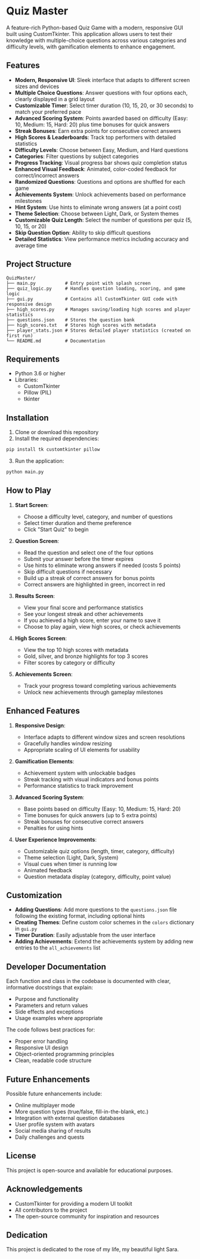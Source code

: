 # Quiz Master

A feature-rich Python-based Quiz Game with a modern, responsive GUI built using CustomTkinter. This application allows users to test their knowledge with multiple-choice questions across various categories and difficulty levels, with gamification elements to enhance engagement.

## Features

- **Modern, Responsive UI**: Sleek interface that adapts to different screen sizes and devices
- **Multiple Choice Questions**: Answer questions with four options each, clearly displayed in a grid layout
- **Customizable Timer**: Select timer duration (10, 15, 20, or 30 seconds) to match your preferred pace
- **Advanced Scoring System**: Points awarded based on difficulty (Easy: 10, Medium: 15, Hard: 20) plus time bonuses for quick answers
- **Streak Bonuses**: Earn extra points for consecutive correct answers
- **High Scores & Leaderboards**: Track top performers with detailed statistics
- **Difficulty Levels**: Choose between Easy, Medium, and Hard questions
- **Categories**: Filter questions by subject categories
- **Progress Tracking**: Visual progress bar shows quiz completion status
- **Enhanced Visual Feedback**: Animated, color-coded feedback for correct/incorrect answers
- **Randomized Questions**: Questions and options are shuffled for each game
- **Achievements System**: Unlock achievements based on performance milestones
- **Hint System**: Use hints to eliminate wrong answers (at a point cost)
- **Theme Selection**: Choose between Light, Dark, or System themes
- **Customizable Quiz Length**: Select the number of questions per quiz (5, 10, 15, or 20)
- **Skip Question Option**: Ability to skip difficult questions
- **Detailed Statistics**: View performance metrics including accuracy and average time

## Project Structure

```
QuizMaster/
├── main.py           # Entry point with splash screen
├── quiz_logic.py     # Handles question loading, scoring, and game logic
├── gui.py            # Contains all CustomTkinter GUI code with responsive design
├── high_scores.py    # Manages saving/loading high scores and player statistics
├── questions.json    # Stores the question bank
├── high_scores.txt   # Stores high scores with metadata
├── player_stats.json # Stores detailed player statistics (created on first run)
└── README.md         # Documentation
```

## Requirements

- Python 3.6 or higher
- Libraries:
  - CustomTkinter
  - Pillow (PIL)
  - tkinter

## Installation

1. Clone or download this repository
2. Install the required dependencies:

```bash
pip install tk customtkinter pillow
```

3. Run the application:

```bash
python main.py
```

## How to Play

1. **Start Screen**: 
   - Choose a difficulty level, category, and number of questions
   - Select timer duration and theme preference
   - Click "Start Quiz" to begin

2. **Question Screen**: 
   - Read the question and select one of the four options
   - Submit your answer before the timer expires
   - Use hints to eliminate wrong answers if needed (costs 5 points)
   - Skip difficult questions if necessary
   - Build up a streak of correct answers for bonus points
   - Correct answers are highlighted in green, incorrect in red

3. **Results Screen**: 
   - View your final score and performance statistics
   - See your longest streak and other achievements
   - If you achieved a high score, enter your name to save it
   - Choose to play again, view high scores, or check achievements

4. **High Scores Screen**: 
   - View the top 10 high scores with metadata
   - Gold, silver, and bronze highlights for top 3 scores
   - Filter scores by category or difficulty

5. **Achievements Screen**:
   - Track your progress toward completing various achievements
   - Unlock new achievements through gameplay milestones

## Enhanced Features

1. **Responsive Design**: 
   - Interface adapts to different window sizes and screen resolutions
   - Gracefully handles window resizing
   - Appropriate scaling of UI elements for usability

2. **Gamification Elements**:
   - Achievement system with unlockable badges
   - Streak tracking with visual indicators and bonus points
   - Performance statistics to track improvement

3. **Advanced Scoring System**:
   - Base points based on difficulty (Easy: 10, Medium: 15, Hard: 20)
   - Time bonuses for quick answers (up to 5 extra points)
   - Streak bonuses for consecutive correct answers
   - Penalties for using hints

4. **User Experience Improvements**:
   - Customizable quiz options (length, timer, category, difficulty)
   - Theme selection (Light, Dark, System)
   - Visual cues when timer is running low
   - Animated feedback
   - Question metadata display (category, difficulty, point value)

## Customization

- **Adding Questions**: Add more questions to the `questions.json` file following the existing format, including optional hints
- **Creating Themes**: Define custom color schemes in the `colors` dictionary in `gui.py`
- **Timer Duration**: Easily adjustable from the user interface
- **Adding Achievements**: Extend the achievements system by adding new entries to the `all_achievements` list

## Developer Documentation

Each function and class in the codebase is documented with clear, informative docstrings that explain:
- Purpose and functionality
- Parameters and return values
- Side effects and exceptions
- Usage examples where appropriate

The code follows best practices for:
- Proper error handling
- Responsive UI design
- Object-oriented programming principles
- Clean, readable code structure

## Future Enhancements

Possible future enhancements include:
- Online multiplayer mode
- More question types (true/false, fill-in-the-blank, etc.)
- Integration with external question databases
- User profile system with avatars
- Social media sharing of results
- Daily challenges and quests

## License

This project is open-source and available for educational purposes.

## Acknowledgements

- CustomTkinter for providing a modern UI toolkit
- All contributors to the project
- The open-source community for inspiration and resources

## Dedication

This project is dedicated to the rose of my life, my beautiful light Sara.
